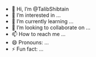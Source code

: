 - 👋 Hi, I’m @TalibShibtain
- 👀 I’m interested in ...
- 🌱 I’m currently learning ...
- 💞️ I’m looking to collaborate on ...
- 📫 How to reach me ...
- 😄 Pronouns: ...
- ⚡ Fun fact: ...

<!---
TalibShibtain/TalibShibtain is a ✨ special ✨ repository because its `README.md` (this file) appears on your GitHub profile.
You can click the Preview link to take a look at your changes.
--->
